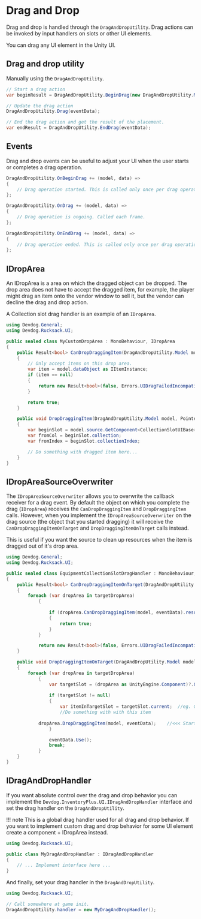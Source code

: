 # Drag and Drop

Drag and drop is handled through the `DragAndDropUtility`. Drag actions can be invoked by input handlers on slots or other UI elements.

You can drag any UI element in the Unity UI.

## Drag and drop utility

Manually using the `DragAndDropUtility`.

```csharp
// Start a drag action
var beginResult = DragAndDropUtility.BeginDrag(new DragAndDropUtility.Model(GetComponent<RectTransform>(), null), eventData);

// Update the drag action
DragAndDropUtility.Drag(eventData);

// End the drag action and get the result of the placement.
var endResult = DragAndDropUtility.EndDrag(eventData);
```

## Events

Drag and drop events can be useful to adjust your UI when the user starts or completes a drag operation.

```csharp
DragAndDropUtility.OnBeginDrag += (model, data) =>
{
	// Drag operation started. This is called only once per drag operation.
};

DragAndDropUtility.OnDrag += (model, data) => 
{
	// Drag operation is ongoing. Called each frame.
};

DragAndDropUtility.OnEndDrag += (model, data) =>
{
	// Drag operation ended. This is called only once per drag operation.
};
```

## IDropArea

An IDropArea is a area on which the dragged object can be dropped. The drop area does not have to accept the dragged item, for example, the player might drag an item onto the vendor window to sell it, but the vendor can decline the drag and drop action.

A Collection slot drag handler is an example of an `IDropArea`.

```csharp
using Devdog.General;
using Devdog.Rucksack.UI;

public sealed class MyCustomDropArea : MonoBehaviour, IDropArea
{
	public Result<bool> CanDropDraggingItem(DragAndDropUtility.Model model, PointerEventData eventData)
	{
		// Only accept items on this drop area.
		var item = model.dataObject as IItemInstance;
		if (item == null)
		{
			return new Result<bool>(false, Errors.UIDragFailedIncompatibleDragObject);
		}

		return true;
	}

	public void DropDraggingItem(DragAndDropUtility.Model model, PointerEventData eventData)
	{
		var beginSlot = model.source.GetComponent<CollectionSlotUIBase>();
		var fromCol = beginSlot.collection;
		var fromIndex = beginSlot.collectionIndex;

		// Do something with dragged item here...
	}
}
```

## IDropAreaSourceOverwriter

The `IDropAreaSourceOverwriter` allows you to overwrite the callback receiver for a drag event. By default the object on which you complete the drag (`IDropArea`) receives the `CanDropDraggingItem` and `DropDraggingItem` calls. However, when you implement the `IDropAreaSourceOverwriter` on the drag source (the object that you started dragging) it will receive the `CanDropDraggingItemOnTarget` and `DropDraggingItemOnTarget` calls instead.

This is useful if you want the source to clean up resources when the item is dragged out of it's drop area.

```csharp
using Devdog.General;
using Devdog.Rucksack.UI;

public sealed class EquipmentCollectionSlotDragHandler : MonoBehaviour, IDropAreaSourceOverwriter
{
	public Result<bool> CanDropDraggingItemOnTarget(DragAndDropUtility.Model model, List<IDropArea> targetDropArea, PointerEventData eventData)
	{
		foreach (var dropArea in targetDropArea)
            {                
                
                if (dropArea.CanDropDraggingItem(model, eventData).result)
                {
                    return true;
                }
            }

            return new Result<bool>(false, Errors.UIDragFailedIncompatibleDragObject);
	}

	public void DropDraggingItemOnTarget(DragAndDropUtility.Model model, List<IDropArea> targetDropArea, PointerEventData eventData)
	{
		foreach (var dropArea in targetDropArea)
            {
                var targetSlot = (dropArea as UnityEngine.Component)?.GetComponent<CollectionSlotUIBase>() as CollectionSlotUIBase<IItemInstance>;
                
                if (targetSlot != null)
                {
                    var itemInTargetSlot = targetSlot.current;	//eg. Grab Item from target slot
                    //Do something with with this item
		    
		    dropArea.DropDraggingItem(model, eventData);	//<<< Start drop action where "model" is dragging item
                }

                eventData.Use();
                break;
            }
	}
}
```

## IDragAndDropHandler

If you want absolute control over the drag and drop behavior you can implement the `Devdog.InventoryPlus.UI.IDragAndDropHandler` interface and set the drag handler on the `DragAndDropUtility`.

!!! note
	This is a global drag handler used for all drag and drop behavior. If you want to implement custom drag and drop behavior for some UI element create a component + IDropArea instead.

```csharp
using Devdog.Rucksack.UI;

public class MyDragAndDropHandler : IDragAndDropHandler
{
	// ... Implement interface here ...
}
```

And finally, set your drag handler in the `DragAndDropUtility`.

```csharp
using Devdog.Rucksack.UI;

// Call somewhere at game init.
DragAndDropUtility.handler = new MyDragAndDropHandler();
```
